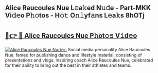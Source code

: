 ## Alice Raucoules Nue L𝚎a𝚔ed N𝚞𝚍e - Part-MKK Vi𝚍𝚎o P𝚑𝚘tos - H𝚘𝚝 O𝚗𝚕yf𝚊ns L𝚎a𝚔s 8hOTj

# <h2><a href="http://kfddq2.oniu.top/?m=Alice+Raucoules+Nue">🔗👉 🔴 Alice Raucoules Nue P𝚑ot𝚘𝚜 V𝚒d𝚎o</a></h2>

[![Alice Raucoules Nue Nu𝚍e𝚜](https://i.imgur.com/0qMVB7G.gif)](http://kfddq2.oniu.top/?m=Alice+Raucoules+Nue)
Social media personality Alice Raucoules Nue, famed for publishing dance and lifestyle material, consisting of presentations and vlogs. Inspiring coach Alice Raucoules Nue, celebrated for their ability to bring out the best in their athletes and teams.  
